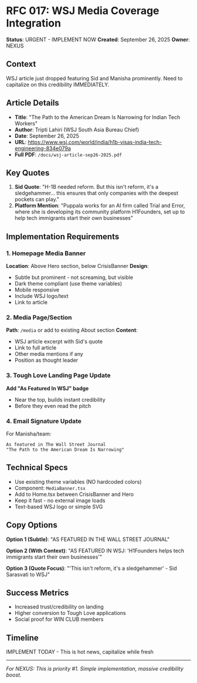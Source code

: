 # RFC 017: WSJ Media Coverage Integration
**Status**: URGENT - IMPLEMENT NOW
**Created**: September 26, 2025
**Owner**: NEXUS

## Context
WSJ article just dropped featuring Sid and Manisha prominently. Need to capitalize on this credibility IMMEDIATELY.

## Article Details
- **Title**: "The Path to the American Dream Is Narrowing for Indian Tech Workers"
- **Author**: Tripti Lahiri (WSJ South Asia Bureau Chief)
- **Date**: September 26, 2025
- **URL**: https://www.wsj.com/world/india/h1b-visas-india-tech-engineering-834e079a
- **Full PDF**: `/docs/wsj-article-sep26-2025.pdf`

## Key Quotes
1. **Sid Quote**: "H-1B needed reform. But this isn't reform, it's a sledgehammer… this ensures that only companies with the deepest pockets can play."
2. **Platform Mention**: "Puppala works for an AI firm called Trial and Error, where she is developing its community platform H1Founders, set up to help tech immigrants start their own businesses"

## Implementation Requirements

### 1. Homepage Media Banner
**Location**: Above Hero section, below CrisisBanner
**Design**:
- Subtle but prominent - not screaming, but visible
- Dark theme compliant (use theme variables)
- Mobile responsive
- Include WSJ logo/text
- Link to article

### 2. Media Page/Section
**Path**: `/media` or add to existing About section
**Content**:
- WSJ article excerpt with Sid's quote
- Link to full article
- Other media mentions if any
- Position as thought leader

### 3. Tough Love Landing Page Update
**Add "As Featured In WSJ" badge**
- Near the top, builds instant credibility
- Before they even read the pitch

### 4. Email Signature Update
For Manisha/team:
```
As featured in The Wall Street Journal
"The Path to the American Dream Is Narrowing"
```

## Technical Specs
- Use existing theme variables (NO hardcoded colors)
- Component: `MediaBanner.tsx`
- Add to Home.tsx between CrisisBanner and Hero
- Keep it fast - no external image loads
- Text-based WSJ logo or simple SVG

## Copy Options

**Option 1 (Subtle)**:
"AS FEATURED IN THE WALL STREET JOURNAL"

**Option 2 (With Context)**:
"AS FEATURED IN WSJ: 'H1Founders helps tech immigrants start their own businesses'"

**Option 3 (Quote Focus)**:
"'This isn't reform, it's a sledgehammer' - Sid Sarasvati to WSJ"

## Success Metrics
- Increased trust/credibility on landing
- Higher conversion to Tough Love applications
- Social proof for WIN CLUB members

## Timeline
IMPLEMENT TODAY - This is hot news, capitalize while fresh

---
*For NEXUS: This is priority #1. Simple implementation, massive credibility boost.*